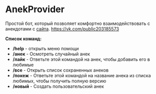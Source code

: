# AnekProvider

Простой бот, который позволяет комфортно взаимодействовать с анекдотами с [сайта](https://baneks.site/).
https://vk.com/public203185573

**Список команд:**
- **/help** - открыть меню помощи
- **/анек** - Осмотреть случайный анек
- **/лайк** - Ответьте этой командой на анек, чтобы добавить его в любимые
- **/все** - Открыть список сохраненных анеков
- **/покеж** - Ответьте этой командой на название анека из списка любимых, чтобы получить полную версию
- **/новый** - Создать пользовательский анек
